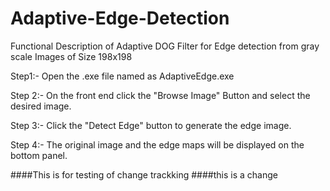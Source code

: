 # Adaptive-Edge-Detection
Functional Description of Adaptive DOG Filter for Edge detection from gray scale Images of Size 198x198 

Step1:- Open the .exe file named as AdaptiveEdge.exe

Step 2:- On the front end click the "Browse Image" Button  and select the desired image. 

Step 3:- Click the "Detect Edge" button to generate the edge image.

Step 4:- The original image and the edge maps will be displayed on the bottom panel.  

####This is for testing of change trackking 
####this is a change
